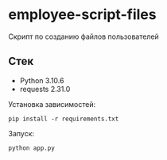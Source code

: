 # employee-script-files

Скрипт по созданию файлов пользователей

## Стек

- Python 3.10.6
- requests 2.31.0

Установка зависимостей:

```
pip install -r requirements.txt
```

Запуск:
```
python app.py
```
